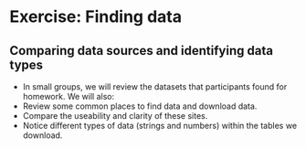 # Exercise: Finding data

## Comparing data sources and identifying data types

* In small groups, we will review the datasets that participants found for homework. We will also:
* Review some common places to find data and download data. 
* Compare the useability and clarity of these sites.
* Notice different types of data (strings and numbers) within the tables we download. 
 

